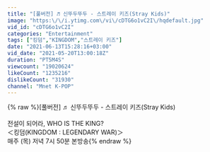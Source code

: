 ```yaml
---
title: "[풀버전] ♬ 신뚜두뚜두 - 스트레이 키즈(Stray Kids)"
image: "https:\/\/i.ytimg.com\/vi\/cDTG6o1vC2I\/hqdefault.jpg"
vid_id: "cDTG6o1vC2I"
categories: "Entertainment"
tags: ["킹덤","KINGDOM","스트레이 키즈"]
date: "2021-06-13T15:28:16+03:00"
vid_date: "2021-05-20T13:00:18Z"
duration: "PT5M4S"
viewcount: "19020624"
likeCount: "1235216"
dislikeCount: "31930"
channel: "Mnet K-POP"
---
```

{% raw %}[풀버전] ♬ 신뚜두뚜두 - 스트레이 키즈(Stray Kids)<br /><br />전설이 되어라, WHO IS THE KING?<br />＜킹덤(KINGDOM : LEGENDARY WAR)＞<br />매주 (목) 저녁 7시 50분 본방송{% endraw %}
